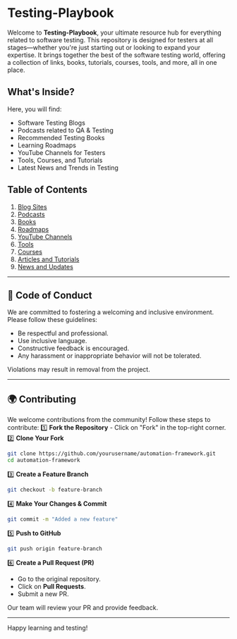 # **Testing-Playbook**

Welcome to **Testing-Playbook**, your ultimate resource hub for everything related to software testing. This repository is designed for testers at all stages—whether you're just starting out or looking to expand your expertise. It brings together the best of the software testing world, offering a collection of links, books, tutorials, courses, tools, and more, all in one place.

## **What's Inside?**

Here, you will find:
- Software Testing Blogs
- Podcasts related to QA & Testing
- Recommended Testing Books
- Learning Roadmaps
- YouTube Channels for Testers
- Tools, Courses, and Tutorials
- Latest News and Trends in Testing

## **Table of Contents**

1. [Blog Sites](./blog-sites.md)
2. [Podcasts](./podcasts.md)
3. [Books](./books.md)
4. [Roadmaps](./roadmaps.md)
5. [YouTube Channels](./youtube-channels.md)
6. [Tools](./tools.md)
7. [Courses](./courses.md)
8. [Articles and Tutorials](./articles-and-tutorials.md)
9. [News and Updates](./news-and-updates.md)

---

## 🤝 Code of Conduct

We are committed to fostering a welcoming and inclusive environment. Please follow these guidelines:

- Be respectful and professional.
- Use inclusive language.
- Constructive feedback is encouraged.
- Any harassment or inappropriate behavior will not be tolerated.

Violations may result in removal from the project.

---

## 🌍 Contributing

We welcome contributions from the community! Follow these steps to contribute:
1️⃣ **Fork the Repository** - Click on "Fork" in the top-right corner.
2️⃣ **Clone Your Fork**

```sh
git clone https://github.com/yourusername/automation-framework.git
cd automation-framework
```

3️⃣ **Create a Feature Branch**

```sh
git checkout -b feature-branch
```

4️⃣ **Make Your Changes & Commit**

```sh
git commit -m "Added a new feature"
```

5️⃣ **Push to GitHub**

```sh
git push origin feature-branch
```

6️⃣ **Create a Pull Request (PR)**

- Go to the original repository.
- Click on **Pull Requests**.
- Submit a new PR.

Our team will review your PR and provide feedback.

---
Happy learning and testing!